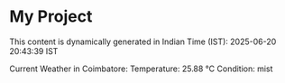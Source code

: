 # My Project

This content is dynamically generated in Indian Time (IST): 2025-06-20 20:43:39 IST


Current Weather in Coimbatore:
Temperature: 25.88 °C
Condition: mist

